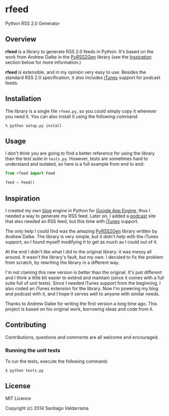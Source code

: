 rfeed
=====

Python RSS 2.0 Generator

## Overview

**rfeed** is a library to generate RSS 2.0 feeds in Python. It's based on the work from Andrew Dalke in the 
[PyRSS2Gen](http://www.dalkescientific.com/Python/PyRSS2Gen.html) library (see the [Inspiration](https://github.com/svpino/rfeed/blob/master/README.md#inspiration) 
section below for more information.)

**rfeed** is extensible, and in my opinion very easy to use. Besides the standard RSS 2.0 specification, it also includes
[iTunes](https://www.apple.com/itunes/podcasts/specs.html) support for podcast feeds.

## Installation

The library is a single file `rfeed.py`, so you could simply copy it wherever you need it. You can also install it using the 
following command:
	
	% python setup.py install

## Usage

I don't think you are going to find a better reference for using the library than the test suite in `tests.py`. However, tests are
sometimes hard to understand and isolated, so here is a full example from end to end:

```python
from rfeed import Feed

feed = Feed()

```

## Inspiration

I created my own [blog](https://blog.svpino.com) engine in Python for [Google App Engine](https://cloud.google.com/appengine/), 
thus I needed a way to generate my RSS feed. Later on, I added a [podcast](https://en3y2.svpino.com) site that also needed an RSS 
feed, but this time with [iTunes](https://www.apple.com/itunes/podcasts/specs.html) support.

The only help I could find was the amazing [PyRSS2Gen](http://www.dalkescientific.com/Python/PyRSS2Gen.html) library written by 
Andrew Dalke. The library is very simple, but it didn't help with the iTunes support, so I found myself modifying it to get as 
much as I could out of it.

At the end I didn't like what I did to the original library: it was messy all around. It wasn't the library's fault, but my 
own. I decided to fix the problem from scratch, by rewriting the library in a different way.

I'm not claming this new version is better than the original. It's just different and I think a little bit easier to extend and 
maintain (since it comes with a full suite full of unit tests). Since I needed iTunes support from the beginning, I also coded an 
iTunes extension for the library. Now I'm powering my blog and podcast with it, and I hope it serves well to anyone with similar needs.

Thanks to Andrew Dalke for writing the first version a long time ago. This project is based on his original work, borrowing ideas
and code from it.

## Contributing

Contributions, questions and comments are all welcome and encouraged.

### Running the unit tests

To run the tests, execute the following command:

	$ python tests.py

## License

MIT Licence

Copyright (c) 2014 Santiago Valdarrama

